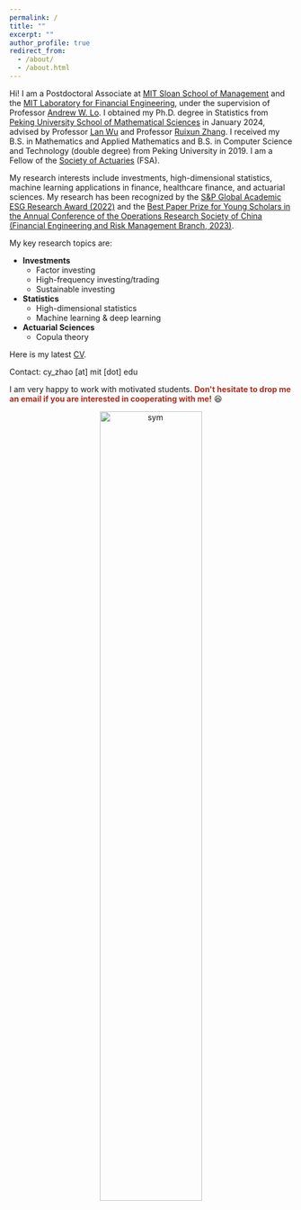 ```yaml
---
permalink: /
title: ""
excerpt: ""
author_profile: true
redirect_from: 
  - /about/
  - /about.html
---
```


<span class='anchor' id='about-me'></span>

Hi! I am a Postdoctoral Associate at [MIT Sloan School of Management](https://mitsloan.mit.edu/) and the [MIT Laboratory for Financial Engineering](https://lfe.mit.edu), under the supervision of Professor [Andrew W. Lo](https://alo.mit.edu/). I obtained my Ph.D. degree in Statistics from [Peking University School of Mathematical Sciences](https://www.math.pku.edu.cn/) in January 2024, advised by Professor [Lan Wu](http://english.math.pku.edu.cn//Faculty/Facuity/ALL/old_site_Faculty_ALL_2_14.htm) and Professor [Ruixun Zhang](https://www.math.pku.edu.cn/teachers/ZhangRuixun/). I received my B.S. in Mathematics and Applied Mathematics and B.S. in Computer Science and Technology (double degree) from Peking University in 2019. I am a Fellow of the [Society of Actuaries](https://www.soa.org/) (FSA). 

My research interests include investments, high-dimensional statistics, machine learning applications in finance, healthcare finance, and actuarial sciences. My research has been recognized by the [S&P Global Academic ESG Research Award (2022)](https://www.pm-research.com/SPGlobal-ESGAward) and the [Best Paper Prize for Young Scholars in the Annual Conference of the Operations Research Society of China (Financial Engineering and Risk Management Branch, 2023)](https://www.stat-center.pku.edu.cn/en/Events/news_en/1365174.htm). 

My key research topics are:
- **Investments**
  + Factor investing
  + High-frequency investing/trading
  + Sustainable investing
- **Statistics**
  + High-dimensional statistics
  + Machine learning & deep learning
- **Actuarial Sciences**
  + Copula theory

Here is my latest [CV](/CV/CYZhao_CV.pdf). 

Contact: cy_zhao [at] mit [dot] edu

I am very happy to work with motivated students. **<font color="#AC2C1D">Don't hesitate to drop me an email if you are interested in cooperating with me!</font>** 😆

<center>
<img src='/images/zhihua.jpg' alt="sym" width="60%">
</center>
